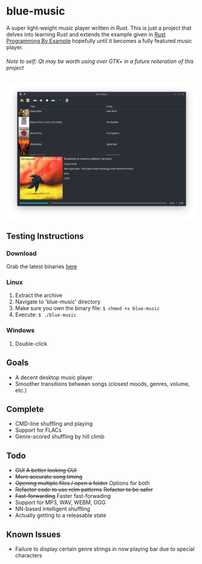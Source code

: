 # blue-music
A super light-weight music player written in Rust. This is just a project that delves into learning Rust and extends the example given in [Rust Programming By Example](https://www.packtpub.com/application-development/rust-programming-example) hopefully until it becomes a fully featured music player.

###### Note to self: Qt may be worth using over GTK+ in a future reiteration of this project

![Now playing](/screenshots/v0-1-2.png?raw=true "Optional Title")

## Testing Instructions
### Download
Grab the latest binaries [here](https://github.com/armytricks/blue-music/releases/latest)
### Linux
1. Extract the archive
2. Navigate to 'blue-music' directory
3. Make sure you own the binary file: `$ chmod +x blue-music`
4. Execute: `$ ./blue-music`
### Windows
1. Double-click

## Goals
- A decent desktop music player
- Smoother transitions between songs (closest moods, genres, volume, etc.)

## Complete
- CMD-line shuffling and playing
- Support for FLACs
- Genre-scored shuffling by hill climb

## Todo
- ~~GUI~~ ~~A better looking GUI~~
- ~~More accurate song timing~~
- ~~Opening multiple files / open a folder~~ Options for both
- ~~Refactor code to use relm patterns~~ ~~Refactor to be safer~~
- ~~Fast-forwarding~~ Faster fast-forwading
- Support for MP3, WAV, WEBM, OGG
- NN-based intelligent shuffling
- Actually getting to a releasable state

## Known Issues
- Failure to display certain genre strings in now playing bar due to special characters
